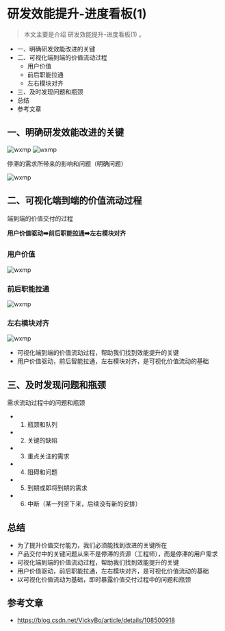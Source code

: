# 研发效能提升-进度看板(1)

> 本文主要是介绍 研发效能提升-进度看板(1) 。

- 一、明确研发效能改进的关键
- 二、可视化端到端的价值流动过程
  - 用户价值
  - 前后职能拉通
  - 左右模块对齐
- 三、及时发现问题和瓶颈
- 总结
- 参考文章

## 一、明确研发效能改进的关键

![wxmp](https://www.yijiyong.com/assets/img/projprod/rdeffciencypromote/kanban-1.png) ![wxmp](https://www.yijiyong.com/assets/img/projprod/rdeffciencypromote/kanban-2.png)

停滞的需求所带来的影响和问题（明确问题）

![wxmp](https://www.yijiyong.com/assets/img/projprod/rdeffciencypromote/kanban-3.png)

## 二、可视化端到端的价值流动过程

端到端的价值交付的过程

**用户价值驱动➡️前后职能拉通➡️左右模块对齐**

### 用户价值

![wxmp](https://www.yijiyong.com/assets/img/projprod/rdeffciencypromote/kanban-4.png)

### 前后职能拉通

![wxmp](https://www.yijiyong.com/assets/img/projprod/rdeffciencypromote/kanban-5.png)

### 左右模块对齐

![wxmp](https://www.yijiyong.com/assets/img/projprod/rdeffciencypromote/kanban-6.png)

- 可视化端到端的价值流动过程，帮助我们找到效能提升的关键
- 用户价值驱动，前后智能拉通，左右模块对齐，是可视化价值流动的基础

## 三、及时发现问题和瓶颈

需求流动过程中的问题和瓶颈

- 1. 瓶颈和队列
- 2. 关键的缺陷
- 3. 重点关注的需求
- 4. 阻碍和问题
- 5. 到期或即将到期的需求
- 6. 中断（某一列空下来，后续没有新的安排）

## 总结

- 为了提升价值交付能力，我们必须能找到改进的关键所在
- 产品交付中的关键问题从来不是停滞的资源（工程师），而是停滞的用户需求
- 可视化端到端的价值流动过程，帮助我们找到效能提升的关键
- 用户价值驱动，前后职能拉通，左右模块对齐，是可视化价值流动的基础
- 以可视化价值流动为基础，即时暴露价值交付过程中的问题和瓶颈

## 参考文章

- https://blog.csdn.net/VickyBo/article/details/108500918
